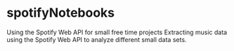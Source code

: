 # spotifyNotebooks
Using the Spotify Web API for small free time projects
Extracting music data using the Spotify Web API to analyze different small data sets.
